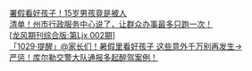   
[署假看好孩子！15岁男孩竟是被人](http://www.dianyue.me/archives/772/i2y7bjmo03fwaqxb/)  
[清单！州市行政服务中心说了，让群众办事最多只跑一次！](http://www.dianyue.me/archives/479/syo23w5up0oquye1/)  
[[龙风期刊综合版:第Ljx 002期]](http://www.dianyue.me/archives/197/z9rsv39yh3v83ype/)  
[「1029·提醒」@家长们！暑假里看好孩子 这些意外千万别再发生→](http://www.dianyue.me/archives/421/l3aj0ttlsuu0bl93/)  
[严惩！库尔勒交警大队通报多起醉驾案例！](http://www.dianyue.me/archives/405/e4ohc7hut9fjm2x2/)